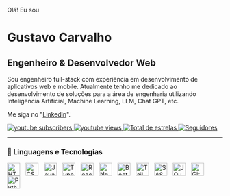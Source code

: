 Olá! Eu sou

# Gustavo Carvalho

## Engenheiro & Desenvolvedor Web

Sou engenheiro full-stack com experiência em desenvolvimento de aplicativos web e mobile. Atualmente tenho me dedicado ao desenvolvimento de soluções para a área de engenharia utilizando Inteligência Artificial, Machine Learning, LLM, Chat GPT, etc. 

Me siga no "[Linkedin](https://www.linkedin.com/in/gustavo-carvalho-b0b9a120/)".
 
 <p align="left">
     <a href="[(https://www.youtube.com/@profglac)]">
         <img 
             alt="youtube subscribers" 
             title="Inscreva-se no meu canal" 
             src="https://custom-icon-badges.demolab.com/youtube/channel/subscribers/UCo-gJ8RnTn5akHqHvO55DVA?color=%23E05D44&label=Inscritos&logo=video&logoColor=white&style=for-the-badge&labelColor=CE4630"
             src="https://custom-icon-badges.demolab.com/youtube/channel/subscribers/UCo-gJ8RnTn5akHqHvO55DVA?color=%23E05D44&label=Inscreva-se&logo=video&logoColor=white&style=for-the-badge&labelColor=CE4630"
         />
     </a>
     <a href="https://www.youtube.com/@larissakich">
         <img 
             alt="youtube views" 
             title="Vizualizações no YouTube" 
             src="https://custom-icon-badges.demolab.com/youtube/channel/views/UCo-gJ8RnTn5akHqHvO55DVA?color=%23E1AD0E&logo=eye&logoColor=white&style=for-the-badge&labelColor=C79600"
         />
     </a> 
     <a href="https://github.com/Larissakich?tab=repositories&sort=stargazers">
         <img 
             alt="Total de estrelas" 
             title="Total de estrelas GitHub" 
             src="https://custom-icon-badges.demolab.com/github/stars/Larissakich?color=55960c&style=for-the-badge&labelColor=488207&logo=star&label=estrelas"
         />
     </a>
     <a href="https://github.com/Larissakich?tab=followers">
         <img 
             alt="Seguidores" 
             title="Me siga no GitHub" 
             src="https://custom-icon-badges.demolab.com/github/followers/Larissakich?color=236ad3&labelColor=1155ba&style=for-the-badge&logo=github&label=Seguidores&logoColor=white"
         />
     </a>
 </p>
 
 ---
 
 ### 🤖 Linguagens e Tecnologias
 
 <img 
     align="left" 
     alt="HTML"
     title="HTML" 
     width="30px" 
     style="padding-right: 10px;" 
     src="https://cdn.jsdelivr.net/gh/devicons/devicon@latest/icons/html5/html5-original.svg" 
 />
 <img 
     align="left" 
     alt="CSS" 
     title="CSS"
     width="30px" 
     style="padding-right: 10px;" 
     src="https://cdn.jsdelivr.net/gh/devicons/devicon@latest/icons/css3/css3-original.svg" 
 />
 <img 
     align="left" 
     alt="JavaScript" 
     title="JavaScript"
     width="30px" 
     style="padding-right: 10px;" 
     src="https://cdn.jsdelivr.net/gh/devicons/devicon@latest/icons/javascript/javascript-original.svg" 
 />
 <img 
     align="left" 
     alt="TypeScript"
     title="TypeScript" 
     width="30px" 
     style="padding-right: 10px;" 
     src="https://cdn.jsdelivr.net/gh/devicons/devicon@latest/icons/typescript/typescript-original.svg" 
 />
 <img 
     align="left" 
     alt="React"
     title="React" 
     width="30px" 
     style="padding-right: 10px;" 
     src="https://cdn.jsdelivr.net/gh/devicons/devicon@latest/icons/react/react-original.svg" 
 />
 <img 
     align="left" 
     alt="Next.js" 
     title="Next.js"
     width="30px" 
     style="padding-right: 10px;" 
     src="https://cdn.jsdelivr.net/gh/devicons/devicon@latest/icons/nextjs/nextjs-original.svg" 
 />
 <img 
     align="left" 
     alt="Bootstrap"
     title="Bootstrap" 
     width="30px" 
     style="padding-right: 10px;" 
     src="https://cdn.jsdelivr.net/gh/devicons/devicon@latest/icons/bootstrap/bootstrap-original.svg" 
 />
 <img 
     align="left" 
     alt="Tailwind" 
     title="Tailwind"
     width="30px" 
     style="padding-right: 10px;" 
     src="https://cdn.jsdelivr.net/gh/devicons/devicon@latest/icons/tailwindcss/tailwindcss-original.svg" 
 />
 <img 
     align="left" 
     alt="SASS" 
     title="SASS"
     width="30px" 
     style="padding-right: 10px;" 
     src="https://cdn.jsdelivr.net/gh/devicons/devicon@latest/icons/sass/sass-original.svg" 
 />
 <img 
     align="left" 
     alt="JQuery" 
     title="JQuery"
     width="30px" 
     style="padding-right: 10px;" 
     src="https://cdn.jsdelivr.net/gh/devicons/devicon@latest/icons/jquery/jquery-original.svg" 
 />
 <img 
     align="left" 
     alt="Git" 
     title="Git"
     width="30px" 
     style="padding-right: 10px;" 
     src="https://cdn.jsdelivr.net/gh/devicons/devicon@latest/icons/git/git-original.svg" 
 />
 <img 
     align="left" 
     alt="Python" 
     title="Python"
     width="30px" 
     style="padding-right: 10px;" 
     src="https://cdn.jsdelivr.net/gh/devicons/devicon@latest/icons/python/python-original.svg" 
 />
 
 <br/>
 <br/>
 
